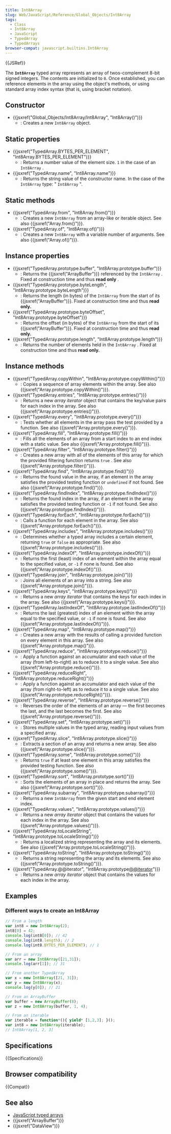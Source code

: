 ```yaml
---
title: Int8Array
slug: Web/JavaScript/Reference/Global_Objects/Int8Array
tags:
  - Class
  - Int8Array
  - JavaScript
  - TypedArray
  - TypedArrays
browser-compat: javascript.builtins.Int8Array
---
```

{{JSRef}}

The **`Int8Array`** typed array represents an array of twos-complement 8-bit
signed integers. The contents are initialized to `0`. Once established, you can
reference elements in the array using the object's methods, or using standard
array index syntax (that is, using bracket notation).

## Constructor

- {{jsxref("Global_Objects/Int8Array/Int8Array", "Int8Array()")}}
  - : Creates a new `Int8Array` object.

## Static properties

- {{jsxref("TypedArray.BYTES_PER_ELEMENT", "Int8Array.BYTES_PER_ELEMENT")}}
  - : Returns a number value of the element size. `1` in the case of an
    `Int8Array` .
- {{jsxref("TypedArray.name", "Int8Array.name")}}
  - : Returns the string value of the constructor name. In the case of the
    `Int8Array` type: " `Int8Array` ".

## Static methods

- {{jsxref("TypedArray.from", "Int8Array.from()")}}
  - : Creates a new `Int8Array` from an array-like or iterable object. See also
    {{jsxref("Array.from()")}}.
- {{jsxref("TypedArray.of", "Int8Array.of()")}}
  - : Creates a new `Int8Array` with a variable number of arguments. See also
    {{jsxref("Array.of()")}}.

## Instance properties

- {{jsxref("TypedArray.prototype.buffer", "Int8Array.prototype.buffer")}}
  - : Returns the {{jsxref("ArrayBuffer")}} referenced by the `Int8Array`
    . Fixed at construction time and thus **read only** .
- {{jsxref("TypedArray.prototype.byteLength", "Int8Array.prototype.byteLength")}}
  - : Returns the length (in bytes) of the `Int8Array` from the start of its
    {{jsxref("ArrayBuffer")}}. Fixed at construction time and thus **read
    only.**
- {{jsxref("TypedArray.prototype.byteOffset", "Int8Array.prototype.byteOffset")}}
  - : Returns the offset (in bytes) of the `Int8Array` from the start of its
    {{jsxref("ArrayBuffer")}}. Fixed at construction time and thus **read
    only.**
- {{jsxref("TypedArray.prototype.length", "Int8Array.prototype.length")}}
  - : Returns the number of elements held in the `Int8Array` . Fixed at
    construction time and thus **read only.**

## Instance methods

- {{jsxref("TypedArray.copyWithin", "Int8Array.prototype.copyWithin()")}}
  - : Copies a sequence of array elements within the array. See also
    {{jsxref("Array.prototype.copyWithin()")}}.
- {{jsxref("TypedArray.entries", "Int8Array.prototype.entries()")}}
  - : Returns a new _array iterator_ object that contains the key/value pairs
    for each index in the array. See also
    {{jsxref("Array.prototype.entries()")}}.
- {{jsxref("TypedArray.every", "Int8Array.prototype.every()")}}
  - : Tests whether all elements in the array pass the test provided by a
    function. See also {{jsxref("Array.prototype.every()")}}.
- {{jsxref("TypedArray.fill", "Int8Array.prototype.fill()")}}
  - : Fills all the elements of an array from a start index to an end index with
    a static value. See also {{jsxref("Array.prototype.fill()")}}.
- {{jsxref("TypedArray.filter", "Int8Array.prototype.filter()")}}
  - : Creates a new array with all of the elements of this array for which the
    provided filtering function returns `true` . See also
    {{jsxref("Array.prototype.filter()")}}.
- {{jsxref("TypedArray.find", "Int8Array.prototype.find()")}}
  - : Returns the found value in the array, if an element in the array satisfies
    the provided testing function or `undefined` if not found. See also
    {{jsxref("Array.prototype.find()")}}.
- {{jsxref("TypedArray.findIndex", "Int8Array.prototype.findIndex()")}}
  - : Returns the found index in the array, if an element in the array satisfies
    the provided testing function or `-1` if not found. See also
    {{jsxref("Array.prototype.findIndex()")}}.
- {{jsxref("TypedArray.forEach", "Int8Array.prototype.forEach()")}}
  - : Calls a function for each element in the array. See also
    {{jsxref("Array.prototype.forEach()")}}.
- {{jsxref("TypedArray.includes", "Int8Array.prototype.includes()")}}
  - : Determines whether a typed array includes a certain element, returning
    `true` or `false` as appropriate. See also
    {{jsxref("Array.prototype.includes()")}}.
- {{jsxref("TypedArray.indexOf", "Int8Array.prototype.indexOf()")}}
  - : Returns the first (least) index of an element within the array equal to
    the specified value, or `-1` if none is found. See also
    {{jsxref("Array.prototype.indexOf()")}}.
- {{jsxref("TypedArray.join", "Int8Array.prototype.join()")}}
  - : Joins all elements of an array into a string. See also
    {{jsxref("Array.prototype.join()")}}.
- {{jsxref("TypedArray.keys", "Int8Array.prototype.keys()")}}
  - : Returns a new _array iterator_ that contains the keys for each index in
    the array. See also {{jsxref("Array.prototype.keys()")}}.
- {{jsxref("TypedArray.lastIndexOf", "Int8Array.prototype.lastIndexOf()")}}
  - : Returns the last (greatest) index of an element within the array equal to
    the specified value, or `-1` if none is found. See also
    {{jsxref("Array.prototype.lastIndexOf()")}}.
- {{jsxref("TypedArray.map", "Int8Array.prototype.map()")}}
  - : Creates a new array with the results of calling a provided function on
    every element in this array. See also
    {{jsxref("Array.prototype.map()")}}.
- {{jsxref("TypedArray.reduce", "Int8Array.prototype.reduce()")}}
  - : Apply a function against an accumulator and each value of the array (from
    left-to-right) as to reduce it to a single value. See also
    {{jsxref("Array.prototype.reduce()")}}.
- {{jsxref("TypedArray.reduceRight", "Int8Array.prototype.reduceRight()")}}
  - : Apply a function against an accumulator and each value of the array (from
    right-to-left) as to reduce it to a single value. See also
    {{jsxref("Array.prototype.reduceRight()")}}.
- {{jsxref("TypedArray.reverse", "Int8Array.prototype.reverse()")}}
  - : Reverses the order of the elements of an array — the first becomes the
    last, and the last becomes the first. See also
    {{jsxref("Array.prototype.reverse()")}}.
- {{jsxref("TypedArray.set", "Int8Array.prototype.set()")}}
  - : Stores multiple values in the typed array, reading input values from a
    specified array.
- {{jsxref("TypedArray.slice", "Int8Array.prototype.slice()")}}
  - : Extracts a section of an array and returns a new array. See also
    {{jsxref("Array.prototype.slice()")}}.
- {{jsxref("TypedArray.some", "Int8Array.prototype.some()")}}
  - : Returns `true` if at least one element in this array satisfies the
    provided testing function. See also
    {{jsxref("Array.prototype.some()")}}.
- {{jsxref("TypedArray.sort", "Int8Array.prototype.sort()")}}
  - : Sorts the elements of an array in place and returns the array. See also
    {{jsxref("Array.prototype.sort()")}}.
- {{jsxref("TypedArray.subarray", "Int8Array.prototype.subarray()")}}
  - : Returns a new `Int8Array` from the given start and end element index.
- {{jsxref("TypedArray.values", "Int8Array.prototype.values()")}}
  - : Returns a new _array iterator_ object that contains the values for each
    index in the array. See also
    {{jsxref("Array.prototype.values()")}}.
- {{jsxref("TypedArray.toLocaleString", "Int8Array.prototype.toLocaleString()")}}
  - : Returns a localized string representing the array and its elements. See
    also {{jsxref("Array.prototype.toLocaleString()")}}.
- {{jsxref("TypedArray.toString", "Int8Array.prototype.toString()")}}
  - : Returns a string representing the array and its elements. See also
    {{jsxref("Array.prototype.toString()")}}.
- {{jsxref("TypedArray.@@iterator", "Int8Array.prototype[@@iterator]()")}}
  - : Returns a new _array iterator_ object that contains the values for each
    index in the array.

## Examples

### Different ways to create an Int8Array

```js
// From a length
var int8 = new Int8Array(2);
int8[0] = 42;
console.log(int8[0]); // 42
console.log(int8.length); // 2
console.log(int8.BYTES_PER_ELEMENT); // 1

// From an array
var arr = new Int8Array([21,31]);
console.log(arr[1]); // 31

// From another TypedArray
var x = new Int8Array([21, 31]);
var y = new Int8Array(x);
console.log(y[0]); // 21

// From an ArrayBuffer
var buffer = new ArrayBuffer(8);
var z = new Int8Array(buffer, 1, 4);

// From an iterable
var iterable = function*(){ yield* [1,2,3]; }();
var int8 = new Int8Array(iterable);
// Int8Array[1, 2, 3]
```

## Specifications

{{Specifications}}

## Browser compatibility

{{Compat}}

## See also

- [JavaScript typed arrays](/en-US/docs/Web/JavaScript/Typed_arrays)
- {{jsxref("ArrayBuffer")}}
- {{jsxref("DataView")}}
